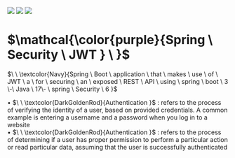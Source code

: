 ![](https://img.shields.io/badge/Spring_Security_6-blueviolet?style=for-the-badge)
![](https://img.shields.io/badge/Java_17-yellow?style=for-the-badge)
![](https://img.shields.io/badge/Json_web_token-blue?style=for-the-badge)
# $\mathcal{\color{purple}{Spring \ Security \ JWT } \ \}$
$\ \ \textcolor{Navy}{Spring \ Boot \ application \ that \ makes \ use \ of \ JWT \ a \ for \ securing \ an \ exposed \ REST \ API \ using \ spring \ boot \ 3  \-\ Java \ 17\- \ spring \ Security \ 6  }$




• $\ \ \textcolor{DarkGoldenRod}{Authentication }$ : refers to the process of verifying the identity of a user, based on provided credentials. A common example is entering a   username and a password when you log in to a website  
• $\ \ \textcolor{DarkGoldenRod}{Authentication }$  : refers to the process of determining if a user has proper permission to perform a particular action or read particular data, assuming that the user is successfully authenticated
